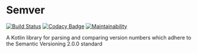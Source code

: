 # Semver

[![Build Status](https://dev.azure.com/oliverspryn/semver/_apis/build/status/oliverspryn.semver?branchName=develop)](https://dev.azure.com/oliverspryn/semver/_build/latest?definitionId=1&branchName=develop) [![Codacy Badge](https://api.codacy.com/project/badge/Grade/939149ebbddd487b9beae339f0f2d836)](https://www.codacy.com/app/oliverspryn/semver?utm_source=github.com&amp;utm_medium=referral&amp;utm_content=oliverspryn/semver&amp;utm_campaign=Badge_Grade) [![Maintainability](https://api.codeclimate.com/v1/badges/053a1e8e2bb58c5b2426/maintainability)](https://codeclimate.com/github/oliverspryn/semver/maintainability)

A Kotlin library for parsing and comparing version numbers which adhere to the Semantic Versioning 2.0.0 standard
